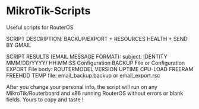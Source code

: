 # MikroTik-Scripts
Useful scripts for RouterOS

SCRIPT DESCRIPTION:
BACKUP/EXPORT + RESOURCES HEALTH + SEND BY GMAIL

SCRIPT RESULTS (EMAIL MESSAGE FORMAT):
subject: IDENTITY MMM/DD/YYYY/ HH:MM:SS Configuration BACKUP File or Configuration EXPORT File
body: ROUTERMODEL VERSION UPTIME CPU-LOAD FREERAM FREEHDD TEMP
file: email_backup.backup or email_export.rsc 

After you change your personal info, the script will run on any MikroTik/Routerboard 
and x86 running RouterOS without errors or blank fields. Yours to copy and taste !
